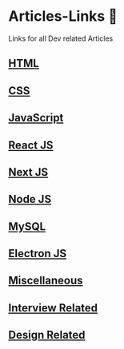 # Articles-Links :balloon:
Links for all Dev related Articles

## [HTML](HTML.md)

## [CSS](CSS.md)

## [JavaScript](JavaScript.md)

## [React JS](React-JS.md)

## [Next JS](Next-JS.md)

## [Node JS](Node-JS.md)

## [MySQL](MySQL.md)

## [Electron JS](Electron-JS.md)

## [Miscellaneous](Misc.md)

## [Interview Related](Interview.md)

## [Design Related](Design-Related.md)
